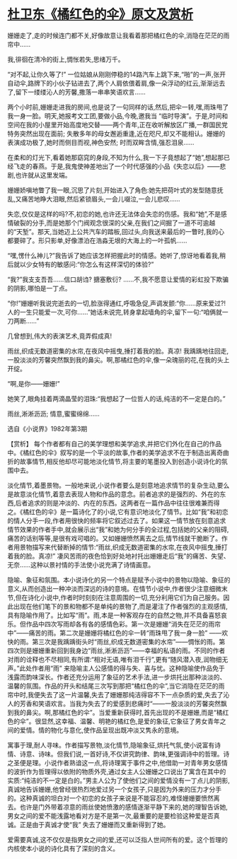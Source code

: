 # [杜卫东《橘红色的伞》原文及赏析](https://www.vrrw.net/wx/15310.html)

姗姗走了,走的时候连门都不关,好像故意让我看着那把橘红色的伞,消隐在茫茫的雨帘中……

我,徘徊在清冷的街上,惆怅若失,思绪万千。

“对不起,让你久等了!” 一位姑娘从刚刚停稳的14路汽车上跳下来,“啪”的一声,张开自动伞,路牌下的小伙子钻进去了,两个人肩依偎着肩,像一朵浮动的红云,渐渐远去了,留下一缕缕沁人的芳馨,撒落一串串笑语欢言……

两个小时前,姗姗走进我的房间,也是说了一句同样的话,然后,把伞一转,嘿,雨珠甩了我一身一脸。明天,她报考文工团,要做小品,今晚,邀我当 “临时导演”。于是,时间和空间在我的小屋里开始高度地交替——两个青年,正在收听解放区广播,一群国民党特务突然出现在面前; 失散多年的母女邂逅重逢,近在咫尺,却又不能相认。姗姗的表演成功极了,她时而侧目而视,神色安然; 时而双眸含情,强忍泪泉……

在柔和的灯光下,看着她那窈窕的身段,不知为什么,我一下子竟想起了“她”,想起那已经飞走的春燕。于是,我鬼使神差地出了一个时代感强的小品《失恋以后》——悲剧,也许就从这里发端。

姗姗娇嗔地瞥了我一眼,沉思了片刻,开始进入了角色:她先把荷叶式的发型随意抚乱,又痛苦地睁大泪眼,然后紧锁眉头,一会儿啜泣,一会儿悲叹……

失恋,仅仅是这样的吗?不,初恋的她,也许还无法体会失恋的伤感。我和“她”,不是感情破裂的分手,而是她那个门阀观念很深的父亲,在我们之间掘了一道不可逾越的“天堑”。那天,当她迈上公共汽车的踏板,回过头,向我送来最后的一瞥时,我的心都要碎了。形只影单,好像漂泊在浩淼无垠的大海上的一叶孤帆……

“嘿,愣什么神儿?”我告诉了她应该怎样把握此时的情感。她听了,惊讶地看着我,稍后就以少女特有的敏感问:“你怎么有这样深切的体验?”

“我?”我支支吾吾……信口胡诌? 搪塞敷衍? ……不,我不愿意让爱情的彩虹投下欺骗的阴影,哪怕是一丁点。

“你!”姗姗听我说完逝去的一切,脸涨得通红,呼吸急促,声调发颤:“你……原来爱过?!人的一生只能爱一次,可你……”她话未说完,转身拿起墙角的伞,留下一句:“咱俩就一刀两断……”

几曾想到,伟大的表演艺术,竟弄假成真!

雨丝,织成无数道密集的水帘,在夜风中摇曳,捶打着我的脸。真凉! 我踽踽地往回走,一股淡淡的芳馨突然飘到我的鼻尖。啊,那橘红色的伞,像一朵瑰丽的花,在我的头上开绽。

“啊,是你——姗姗!”

她笑了,眼角挂着两滴晶莹的泪珠:“我想起了一位哲人的话,纯洁的不一定是白的。”

雨丝,淅淅沥沥; 情意,蜜蜜绵绵……

选自《小说界》1982年第3期



【赏析】 每个作者都有自己的美学理想和美学追求,并把它们外化在自己的作品中。《橘红色的伞》叙写的是一个平淡的故事,作者的美学追求不在于制造出离奇曲折的故事情节,相反他却尽可能地淡化情节,将主要的笔墨投入到创造小说诗化的氛围中去。

淡化情节,着墨景物。一般地来说,小说作者要么是刻意地追求情节的复杂生动,要么是故意淡化情节,着意去表现人物和作品的意念。前者追求的是强烈的、外在的东西,后者追求的则是冲淡的、内在的东西。这两者在一篇作品中往往很难兼而得之。《橘红色的伞》是一篇诗化了的小说,它有意识地淡化了情节。比如“我”和初恋的情人分手一段,作者用很快的频率将它叙述过去了。如果这一情节放在刻意追求情节效果的作者手中,就会展示出“我”和她为何分手的全过程,包括她的父亲的阻碍,痛苦的话别等等,是很有戏可唱的。又如姗姗愤然离去之后,情节线就干脆断了。作者用景物描写来代替断掉的情节:“雨丝,织成无数道密集的水帘,在夜风中摇曳,捶打着我的脸。真凉!” 凄风苦雨的夜色恰到好处地衬托出姗姗走后“我”的痛苦、失望、无奈……这种以景衬情的手法使小说充满了诗情画意。

隐喻、象征和氛围。本小说诗化的另一个特点是赋予小说中的景物以隐喻、象征的意义,从而创造出一种冲淡而深远的诗的意境。在情节小说中,作者很少注意细微末节,但在诗化小说中,作者时时刻刻在注意周围的一切,充分利用它们为自己服务。因此出现在他们笔下的景和物都不是单纯的景物了,而是灌注了作者强烈的主观感情,具有隐喻作用了。比如写“雨”。雨,本是一种客观存在的自然之物,并不具备喜怒哀乐。但作品中四次写雨却各有各的感情色彩。第一次是姗姗“消失在茫茫的雨帘中”——痛苦的雨。第二次是姗姗将橘红色的伞一转“雨珠甩了我一身一脸” ——欢快的雨。第三次是我踽踽街头时“雨丝,织成无数道密集的水帘”——惆怅的雨。第四次则是姗姗重新回到我身边“雨丝,淅淅沥沥”——幸福的私语的雨。不同的作者对雨的诠释也不尽相同,有所谓:“相对无语,唯有泪千行”,更有“随风潜入夜,润物细无声。”此处作者用“雨” 来隐喻主人公感情的得与失、喜与忧。这种隐喻使作品免于浅露而韵味深长。作者还充分运用了象征的艺术手法,进一步烘托出那种淡淡的、温馨的氛围。作品的开头和结尾三次写到那把“橘红色的伞”,当它消隐在茫茫的雨帘中时,我便失去了这一片温馨,失去了姗姗那纯洁得容不下一点杂质的爱,失去了沁人的芳香和笑语欢言。当我为失去了的爱感到悲痛时“——一股淡淡的芳馨突然飘到我的鼻尖。啊,那橘红色的伞”。当爱重新获得时,首先出现的不是姗姗,而是“橘红色的伞”。很显然,这幸福、温馨、明艳的橘红色,是爱的象征,它象征了男女青年之间的爱情。情的物化与意化,使作品呈现出既冲淡又隽永的意境。

寓事于理,耐人寻味。作者描写景物,淡化情节,隐喻象征,烘托气氛,使小说富有诗情、诗意、诗味。但我们说,一首好诗,不仅讲究韵律、韵味,更强调诗中的哲理。诗之圣便是理。小说作者熟谙这一点,将诗理寓于事件之中,他借助一对青年男女感情的波折作为哲理得以依附的物质外壳,通过女主人公姗姗之口说出了寓含在其中的实质:“纯洁的不一定是白的。”男主人公为了使他们之间的爱情没有一丁点儿的阴影,真诚地告诉姗姗,他曾经很热烈地爱过另一个女孩子,只是因为外来的压力才分手的。这种真诚的坦白对一个初恋的女孩子来说是不能容忍的,难怪姗姗要愤然离去。也许是门外带着凉意的雨丝使她愤激的感情逐渐平静下来的,她的理智告诉她,男女之间的爱不能浅露地看对方是不是第一次,最重要的是要检验这种爱是否真诚。正是由于真诚才使“我” 失去了姗姗而又重新得到了她。

爱需要真诚,这不仅仅是指男女之间的爱,还可以泛指人世间所有的爱。这个哲理的内核使本小说的诗化具有了深刻的含义。

